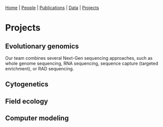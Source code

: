 [Home](index.html) | [People](people.html) | [Publications](publications.html) | [Data](data.html) | [Projects](projects.html)

# Projects

## Evolutionary genomics
Our team combines several Next-Gen sequencing approaches, such as whole genome sequencing, RNA sequencing, sequence capture (targeted enrichment), or RAD sequencing.

## Cytogenetics

## Field ecology

## Computer modeling

